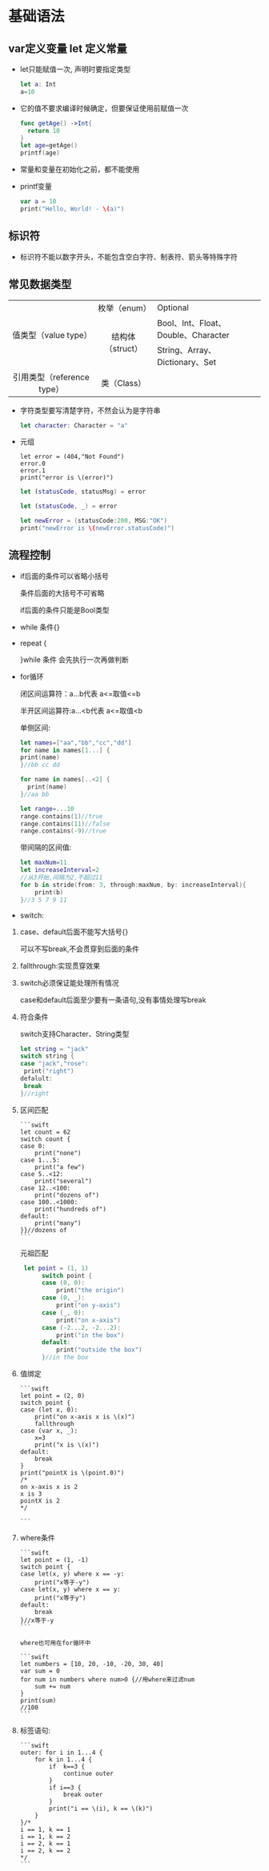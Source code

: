 # 基础语法

## var定义变量  let 定义常量

- let只能赋值一次, 声明时要指定类型

  ```swift
  let a: Int
  a=10
  ```

- 它的值不要求编译时候确定，但要保证使用前赋值一次

  ```swift
  func getAge() ->Int{
    return 10
  }
  let age=getAge()
  printf(age)
  ```

- 常量和变量在初始化之前，都不能使用

- printf变量

  ```swift
  var a = 10
  print("Hello, World! - \(a)")
  ```

## 标识符

- 标识符不能以数字开头，不能包含空白字符、制表符、箭头等特殊字符

## 常见数据类型

<table>
  <tr>
    <td rowspan="3" style="text-align:center;vertical-align:middle;">值类型（value type）</td>
    <td style="text-align:center;vertical-align:middle;">枚举（enum）</td>
    <td>Optional</td>
  </tr>
  <tr>
    <td rowspan="2" style="text-align:center;vertical-align:middle;">结构体（struct）</td>
    <td>Bool、Int、Float、Double、Character</td>
  </tr>
  <tr>
    <td>String、Array、Dictionary、Set</td>
  </tr>
  <tr>
    <td style="text-align:center;vertical-align:middle;">引用类型（reference type）</td>
    <td style="text-align:center;vertical-align:middle;">类（Class）</td>
  </tr>
</table>



- 字符类型要写清楚字符，不然会认为是字符串

  ```swift
  let character: Character = "a"
  ```

- 元组

  ```swif
  let error = (404,"Not Found")
  error.0
  error.1
  print("error is \(error)")
  ```

  ```swift
  let (statusCode, statusMsg) = error
  ```

  ```swift
  let (statusCode, _) = error
  ```

  ```swift
  let newError = (statusCode:200, MSG:"OK")
  print("newError is \(newError.statusCode)")
  ```

## 流程控制

  - if后面的条件可以省略小括号

    条件后面的大括号不可省略

    if后面的条件只能是Bool类型

  - while 条件{}

  - repeat {

    }while 条件 会先执行一次再做判断

  - for循环

    闭区间运算符：a...b代表  	a<=取值<=b

    半开区间运算符:a...<b代表	a<=取值<b

    单侧区间:

    ``` swift
    let names=["aa","bb","cc","dd"]
    for name in names[1...] {
    print(name)
    }//bb cc dd
    
    for name in names[..<2] {
      print(name)
    }//aa bb 
    
    let range=...10
    range.contains(1)//true
    range.contains(11)//false
    range.contains(-9)//true
    ```

    带间隔的区间值:

    ```swift
    let maxNum=11
    let increaseInterval=2
    //从3开始,间隔为2,不超过11
    for b in stride(from: 3, through:maxNum, by: increaseInterval){
    	print(b)
    }//3 5 7 9 11
    ```

  - switch:

   1. case、default后面不能写大括号{}

       可以不写break,不会贯穿到后面的条件

   2. fallthrough:实现贯穿效果

   3. switch必须保证能处理所有情况

       case和default后面至少要有一条语句,没有事情处理写break

   4. 符合条件

       switch支持Character、String类型

       ```swift
       let string = "jack"
       switch string {
       case "jack","rose":
       	print("right")
       defalult:
       	break
       }//right
       ```

   5. 区间匹配

          ```swift
          let count = 62
          switch count {
          case 0:
              print("none")
          case 1...5:
              print("a few")
          case 5..<12:
              print("several")
          case 12..<100:
              print("dozens of")
          case 100..<1000:
              print("hundreds of")
          default:
              print("many")
          }}//dozens of
          ```
         
         元祖匹配
         
         ```swift
          let point = (1, 1)
               switch point {
               case (0, 0):
                   print("the origin")
               case (0, _):
                   print("on y-axis")
               case (_, 0):
                   print("on x-axis")
               case (-2...2, -2...2):
                   print("in the box")
               default:
                   print("outside the box")
               }//in the box
         ```

   6. 值绑定

          ```swift
          let point = (2, 0)
          switch point {
          case (let x, 0):
              print("on x-axis x is \(x)")
              fallthrough
          case (var x, _):
              x=3
              print("x is \(x)")
          default:
              break
          }
          print("pointX is \(point.0)")
          /*
          on x-axis x is 2
          x is 3
          pointX is 2
          */
          
          ```

   7. where条件

          ```swift
          let point = (1, -1)
          switch point {
          case let(x, y) where x == -y:
              print("x等于-y")
          case let(x, y) where x == y:
              print("x等于y")
          default:
              break
          }//x等于-y
          ```

          where也可用在for循环中

          ```swift
          let numbers = [10, 20, -10, -20, 30, 40]
          var sum = 0
          for num in numbers where num>0 {//用where来过滤num
              sum += num
          }
          print(sum)
          //100
          ```

          

   8. 标签语句:

          ```swift
          outer: for i in 1...4 {
              for k in 1...4 {
                  if  k==3 {
                      continue outer
                  }
                  if i==3 {
                      break outer
                  }
                  print("i == \(i), k == \(k)")
              }
          }/*
          i == 1, k == 1
          i == 1, k == 2
          i == 2, k == 1
          i == 2, k == 2
          */
          ```

